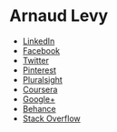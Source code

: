 <h1>Arnaud Levy</h1>

<ul>
  <li><a href="http://www.linkedin.com/in/arnaudlevy" target="_blank">LinkedIn</a></li>
  <li><a href="http://www.facebook.com/arnaudlevy" target="_blank">Facebook</a></li>
  <li><a href="http://twitter.com/arnaudlevy">Twitter</a></li>
  <li><a href="http://pinterest.com/arnaudlevy/">Pinterest</a></li>
  <li><a href="https://app.pluralsight.com/profile/arnaud-levy">Pluralsight</a></li>
  <li><a href="https://www.coursera.org/user/7df126eb4709697297f8a811886462de">Coursera</a></li>
  <li><a href="https://plus.google.com/u/0/103015168605847184110">Google+</a></li>
  <li><a href="http://www.behance.net/arnaudlevy" target="_blank">Behance</a></li>
  <li><a href="http://stackoverflow.com/users/3409542/arnaud-levy">Stack Overflow</a></li>
</ul>
